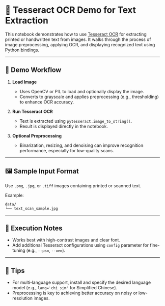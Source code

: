 # 🔡 Tesseract OCR Demo for Text Extraction

This notebook demonstrates how to use [Tesseract OCR](https://github.com/tesseract-ocr/tesseract) for extracting printed or handwritten text from images. It walks through the process of image preprocessing, applying OCR, and displaying recognized text using Python bindings.

---

## 🧪 Demo Workflow

1. **Load Image**
   - Uses OpenCV or PIL to load and optionally display the image.
   - Converts to grayscale and applies preprocessing (e.g., thresholding) to enhance OCR accuracy.

2. **Run Tesseract OCR**
   - Text is extracted using `pytesseract.image_to_string()`.
   - Result is displayed directly in the notebook.

3. **Optional Preprocessing**
   - Binarization, resizing, and denoising can improve recognition performance, especially for low-quality scans.

---

## 🖼️ Sample Input Format

Use `.png`, `.jpg`, or `.tiff` images containing printed or scanned text.

Example:

```
data/
└── text_scan_sample.jpg
```

---

## 🧭 Execution Notes

- Works best with high-contrast images and clear font.
- Add additional Tesseract configurations using `config` parameter for fine-tuning (e.g., `--psm`, `--oem`).

---

## 📌 Tips

- For multi-language support, install and specify the desired language model (e.g., `lang='chi_sim'` for Simplified Chinese).
- Preprocessing is key to achieving better accuracy on noisy or low-resolution images.
